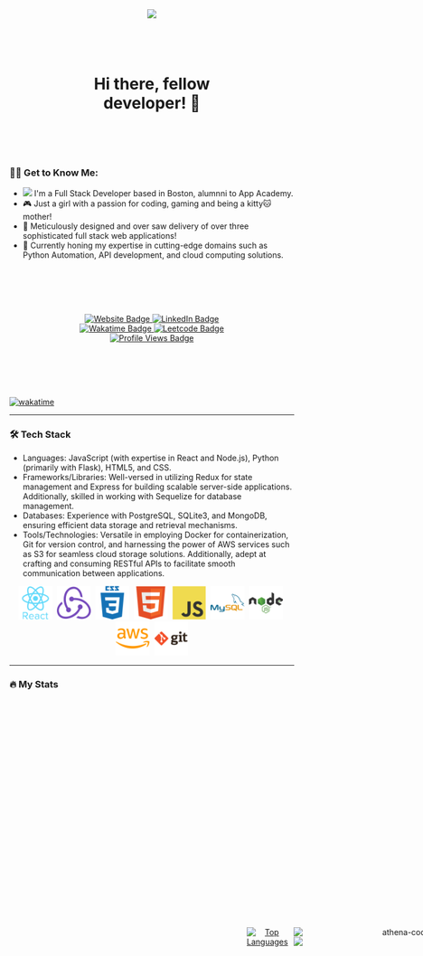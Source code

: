 <div align="center" style="margin: 1in">
  <img src="https://media.giphy.com/media/v1.Y2lkPTc5MGI3NjExbG8zdXh6ejkwZnJ2amtpOGMxaG12ejlha2tsdXpzd2hwMGViN2xpaSZlcD12MV9pbnRlcm5hbF9naWZfYnlfaWQmY3Q9cw/paTz7UZbPfTZFRYnnB/giphy.gif" width="200"/>
</div>

<h1 align="center" style="margin:1in">
  Hi there, fellow developer! 🌟
</h1>





### :woman_technologist: Get to Know Me: 
-  <img src="https://media.giphy.com/media/WUlplcMpOCEmTGBtBW/giphy.gif" width="30"> I'm a Full Stack Developer based in Boston, alumnni to App Academy.
- 🎮 Just a girl with a passion for coding, gaming and being a kitty🐱 mother! 
- :telescope: Meticulously designed and over saw delivery of over three sophisticated full stack web applications!
- :seedling: Currently honing my expertise in cutting-edge domains such as Python Automation, API development, and cloud computing solutions.

<div align="center" style="margin: 1in">



   <a href="https://athena-codes.github.io/portfolio/">
    <img src="https://img.shields.io/badge/Portfolio-255E63?style=for-the-badge&logo=About.me&logoColor=white" alt="Website Badge"/>
  </a>
  <a href="https://www.linkedin.com/in/athena-chiarello-aa9774244/">
    <img src="https://img.shields.io/badge/LinkedIn-blue?style=for-the-badge&logo=linkedin&logoColor=white" alt="LinkedIn Badge"/>
  </a>
    <a href="https://wakatime.com/@athena_codes">
    <img src="https://img.shields.io/badge/WakaTime-000000?style=for-the-badge&logo=WakaTime&logoColor=white" alt="Wakatime Badge"/>
  </a>
   <a href="https://leetcode.com/athenarose964/">
    <img src="https://img.shields.io/badge/-LeetCode-FFA116?style=for-the-badge&logo=LeetCode&logoColor=black" alt="Leetcode Badge"/>
  </a>
  <a href="https://github.com/athena-codes/">
    <img src="https://komarev.com/ghpvc/?username=athena-codes&color=blueviolet&style=for-the-badge" alt="Profile Views Badge"/>
  </a>
</div>

[![wakatime](https://wakatime.com/badge/user/018e7cc7-d5c4-4bd8-9847-ebfb005ae772.svg)](https://wakatime.com/@018e7cc7-d5c4-4bd8-9847-ebfb005ae772)

---

### 🛠️ Tech Stack

- Languages: JavaScript (with expertise in React and Node.js), Python (primarily with Flask), HTML5, and CSS.
- Frameworks/Libraries: Well-versed in utilizing Redux for state management and Express for building scalable server-side applications. Additionally, skilled in working with Sequelize for database management.
- Databases: Experience with PostgreSQL, SQLite3, and MongoDB, ensuring efficient data storage and retrieval mechanisms.
- Tools/Technologies: Versatile in employing Docker for containerization, Git for version control, and harnessing the power of AWS services such as S3 for seamless cloud storage solutions. Additionally, adept at crafting and consuming RESTful APIs to facilitate smooth communication between applications.

<div align="center">
  <img src="https://github.com/devicons/devicon/blob/master/icons/react/react-original-wordmark.svg" title="React" alt="React" width="60" height="60"/>&nbsp;
  <img src="https://github.com/devicons/devicon/blob/master/icons/redux/redux-original.svg" title="Redux" alt="Redux " width="60" height="60"/>&nbsp;
  <img src="https://github.com/devicons/devicon/blob/master/icons/css3/css3-plain-wordmark.svg"  title="CSS3" alt="CSS" width="60" height="60"/>&nbsp;
  <img src="https://github.com/devicons/devicon/blob/master/icons/html5/html5-original.svg" title="HTML5" alt="HTML" width="60" height="60"/>&nbsp;
  <img src="https://github.com/devicons/devicon/blob/master/icons/javascript/javascript-original.svg" title="JavaScript" alt="JavaScript" width="60" height="60"/>&nbsp;
  <img src="https://github.com/devicons/devicon/blob/master/icons/mysql/mysql-original-wordmark.svg" title="MySQL"  alt="MySQL" width="60" height="60"/>&nbsp;
  <img src="https://github.com/devicons/devicon/blob/master/icons/nodejs/nodejs-original-wordmark.svg" title="NodeJS" alt="NodeJS" width="60" height="60"/>&nbsp;
  <img src="https://github.com/devicons/devicon/blob/master/icons/amazonwebservices/amazonwebservices-plain-wordmark.svg" title="AWS" alt="AWS" width="60" height="60"/>&nbsp;
  <img src="https://github.com/devicons/devicon/blob/master/icons/git/git-original-wordmark.svg" title="Git" alt="Git" width="60" height="60"/>
</div>

---

### :fire: My Stats
<div align="center" style="display: flex; justify-content: space-between; align-items: center; margin: 10vh; padding: 20px;">
  
  <a href="https://github-readme-stats.vercel.app/api/top-langs/?username=athena-codes&layout=compact&theme=vision-friendly-dark" style="margin-right: 10px;">
    <img src="https://github-readme-stats.vercel.app/api/top-langs/?username=athena-codes&layout=compact&theme=vision-friendly-dark" alt="Top Languages" />
  </a>
 <div align=center>
    <a href="https://github.com/denvercoder1/github-readme-streak-stats" title="Go to Source">
      <img align="left" width=390 src="https://streak-stats.demolab.com/?user=athena-codes&theme=vision-friendly-dark&border=61dafb&hide_border=true" alt="athena-codes" />
    </a>
    <a href="https://github.com/athena-codes/github-readme-stats" title="Go to Source">
      <img align="right" width=390 src="https://github-readme-stats.vercel.app/api?username=athena-codes&show_icons=true&theme=vision-friendly-dark&border_color=61dafb&hide_border=true" />
    </a>
  </div>
</div>
